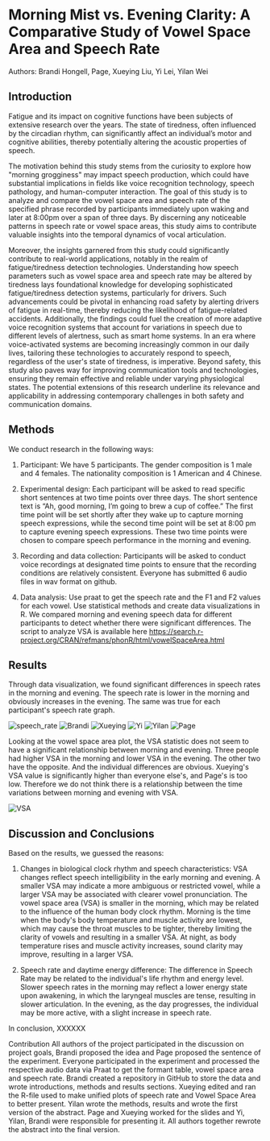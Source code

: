 # Morning Mist vs. Evening Clarity: A Comparative Study of Vowel Space Area and Speech Rate
Authors: Brandi Hongell, Page, Xueying Liu, Yi Lei, Yilan Wei

## Introduction

Fatigue and its impact on cognitive functions have been subjects of extensive research over the years. The state of tiredness, often influenced by the circadian rhythm, can significantly affect an individual’s motor and 
cognitive abilities, thereby potentially altering the acoustic properties of speech. 

The motivation behind this study stems from the curiosity to explore how "morning grogginess" may impact speech production, which could have substantial implications in fields like voice recognition technology, speech 
pathology, and human-computer interaction. The goal of this study is to analyze and compare the vowel space area and speech rate of the specified phrase recorded by participants immediately upon waking and later at 8:00pm 
over a span of three days. By discerning any noticeable patterns in speech rate or vowel space areas, this study aims to contribute valuable insights into the temporal dynamics of vocal articulation. 

Moreover, the insights garnered from this study could significantly contribute to real-world applications, notably in the realm of fatigue/tiredness detection technologies. Understanding how speech parameters such as vowel 
space area and speech rate may be altered by tiredness lays foundational knowledge for developing sophisticated fatigue/tiredness detection systems, particularly for drivers. Such advancements could be pivotal in 
enhancing road safety by alerting drivers of fatigue in real-time, thereby reducing the likelihood of fatigue-related accidents. Additionally, the findings could fuel the creation of more adaptive voice recognition 
systems that account for variations in speech due to different levels of alertness, such as smart home systems. In an era where voice-activated systems are becoming increasingly common in our daily lives, tailoring these 
technologies to accurately respond to speech, regardless of the user's state of tiredness, is imperative. Beyond safety, this study also paves way for improving communication tools and technologies, ensuring they remain 
effective and reliable under varying physiological states. The potential extensions of this research underline its relevance and applicability in addressing contemporary challenges in both safety and communication domains.

## Methods
We conduct research in the following ways:

1. Participant:
We have 5 participants. The gender composition is 1 male and 4 females. The nationality composition is 1 American and 4 Chinese.

2. Experimental design: 
Each participant will be asked to read specific short sentences at two time points over three days. The short sentence text is “Ah, good morning, I’m going to brew a cup of coffee.” The first time point will be set shortly after they wake up to capture morning speech expressions, while the second time point will be set at 8:00 pm to capture evening speech expressions. These two time points were chosen to compare speech performance in the morning and evening.

3. Recording and data collection: 
Participants will be asked to conduct voice recordings at designated time points to ensure that the recording conditions are relatively consistent. Everyone has submitted 6 audio files in wav format on github.

4. Data analysis:
Use praat to get the speech rate and the F1 and F2 values for each vowel. Use statistical methods and create data visualizations in R. We compared morning and evening speech data for different participants to detect whether there were significant differences. The script to analyze VSA is available here https://search.r-project.org/CRAN/refmans/phonR/html/vowelSpaceArea.html

## Results

Through data visualization, we found significant differences in speech rates in the morning and evening. The speech rate is lower in the morning and obviously increases in the evening. The same was true for each participant's speech rate graph.

![speech_rate](https://github.com/branaphy/good-morning/assets/144012055/c2523695-ba0c-42ac-9b3b-a619600560e0)
![Brandi](https://github.com/branaphy/good-morning/assets/144012055/80a15a88-d2fb-49eb-8414-f3943d66181b)
![Xueying](https://github.com/branaphy/good-morning/assets/144012055/dd3c35b7-af3d-4f65-b2b5-5054436dc6c3)
![Yi](https://github.com/branaphy/good-morning/assets/144012055/7e79a066-a53a-42e0-bafe-a517c44c5fb9)
![Yilan](https://github.com/branaphy/good-morning/assets/144012055/02e3a9aa-ba6c-442b-8516-5e9952999c7b)
![Page](https://github.com/branaphy/good-morning/assets/144012055/b199b099-0eb2-4dba-b4cd-d60c27d276f5)

Looking at the vowel space area plot, the VSA statistic does not seem to have a significant relationship between morning and evening. Three people had higher VSA in the morning and lower VSA in the evening. The other two have the opposite. And the individual differences are obvious. Xueying's VSA value is significantly higher than everyone else's, and Page's is too low. Therefore we do not think there is a relationship between the time variations between morning and evening with VSA.

![VSA](https://github.com/branaphy/good-morning/assets/144012055/1ab3b691-2c86-48d4-ad8b-dc4c61385734)










## Discussion and Conclusions
Based on the results, we guessed the reasons:
1. Changes in biological clock rhythm and speech characteristics:
VSA changes reflect speech intelligibility in the early morning and evening. A smaller VSA may indicate a more ambiguous or restricted vowel, while a larger VSA may be associated with clearer vowel pronunciation. The vowel space area (VSA) is smaller in the morning, which may be related to the influence of the human body clock rhythm. Morning is the time when the body's body temperature and muscle activity are lowest, which may cause the throat muscles to be tighter, thereby limiting the clarity of vowels and resulting in a smaller VSA. At night, as body temperature rises and muscle activity increases, sound clarity may improve, resulting in a larger VSA.

2. Speech rate and daytime energy difference:
The difference in Speech Rate may be related to the individual's life rhythm and energy level. Slower speech rates in the morning may reflect a lower energy state upon awakening, in which the laryngeal muscles are tense, resulting in slower articulation. In the evening, as the day progresses, the individual may be more active, with a slight increase in speech rate.

In conclusion, XXXXXX

Contribution
All authors of the project participated in the discussion on project goals, Brandi proposed the idea and Page proposed the sentence of the experiment. Everyone participated in the experiment and processed the respective audio data via Praat to get the formant table, vowel space area and speech rate. 
Brandi created a repository in GitHub to store the data and wrote introductions, methods and results sections.
Xueying edited and ran the R-file used to make unified plots of speech rate and Vowel Space Area to better present. 
Yilan wrote the methods, results and wrote the first version of the abstract.
Page and Xueying worked for the slides and Yi, Yilan, Brandi were responsible for presenting it. 
All authors together rewrote the abstract into the final version.
